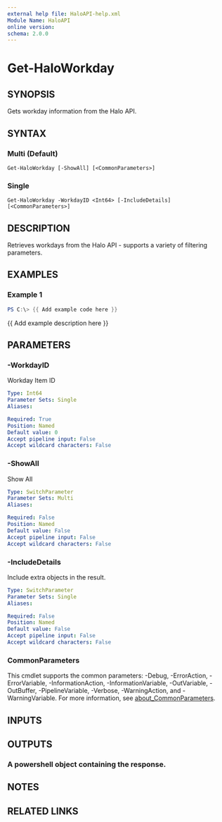 ```yaml
---
external help file: HaloAPI-help.xml
Module Name: HaloAPI
online version:
schema: 2.0.0
---
```


# Get-HaloWorkday

## SYNOPSIS
Gets workday information from the Halo API.

## SYNTAX

### Multi (Default)
```
Get-HaloWorkday [-ShowAll] [<CommonParameters>]
```

### Single
```
Get-HaloWorkday -WorkdayID <Int64> [-IncludeDetails] [<CommonParameters>]
```

## DESCRIPTION
Retrieves workdays from the Halo API - supports a variety of filtering parameters.

## EXAMPLES

### Example 1
```powershell
PS C:\> {{ Add example code here }}
```

{{ Add example description here }}

## PARAMETERS

### -WorkdayID
Workday Item ID

```yaml
Type: Int64
Parameter Sets: Single
Aliases:

Required: True
Position: Named
Default value: 0
Accept pipeline input: False
Accept wildcard characters: False
```

### -ShowAll
Show All

```yaml
Type: SwitchParameter
Parameter Sets: Multi
Aliases:

Required: False
Position: Named
Default value: False
Accept pipeline input: False
Accept wildcard characters: False
```

### -IncludeDetails
Include extra objects in the result.

```yaml
Type: SwitchParameter
Parameter Sets: Single
Aliases:

Required: False
Position: Named
Default value: False
Accept pipeline input: False
Accept wildcard characters: False
```

### CommonParameters
This cmdlet supports the common parameters: -Debug, -ErrorAction, -ErrorVariable, -InformationAction, -InformationVariable, -OutVariable, -OutBuffer, -PipelineVariable, -Verbose, -WarningAction, and -WarningVariable. For more information, see [about_CommonParameters](http://go.microsoft.com/fwlink/?LinkID=113216).

## INPUTS

## OUTPUTS

### A powershell object containing the response.
## NOTES

## RELATED LINKS
